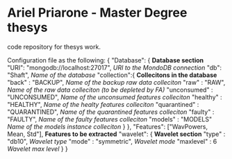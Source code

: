 # Ariel Priarone - Master Degree thesys
code repository for thesys work.

Configuration file as the following:
    {
    "Database": {                                       __Database section__   
        "URI": "mongodb://localhost:27017",             *URI to the MondoDB connection*
        "db": "Shaft",                                  *Name of the database*
        "collection":{                                  __Collecitons in the database__
            "back"          : "BACKUP",                 *Name of the backup raw data colleciton*
            "raw"           : "RAW",                    *Name of the raw data colleciton (to be depleted by FA)*
            "unconsumed"    : "UNCONSUMED",             *Name of the unconsumed features colleciton*
            "healthy"       : "HEALTHY",                *Name of the healty features colleciton*
            "quarantined"   : "QUARANTINED",            *Name of the quarantined features colleciton*
            "faulty"        : "FAULTY",                 *Name of the faulty features colleciton*
            "models"        : "MODELS"                  *Name of the models instance colleciton*
        }
    },
    "Features": ["WavPowers, Mean, Std"],               __Features to be extracted__
    "wavelet": {                                        __Wavelet section__
        "type"              : "db10",                   *Wavelet type*
        "mode"              : "symmetric",              *Wavelet mode*
        "maxlevel"          : 6                         *Wavelet max level*
    }
}

